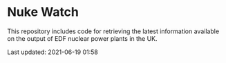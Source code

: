 # Nuke Watch

This repository includes code for retrieving the latest information available on the output of EDF nuclear power plants in the UK.

Last updated: 2021-06-19 01:58